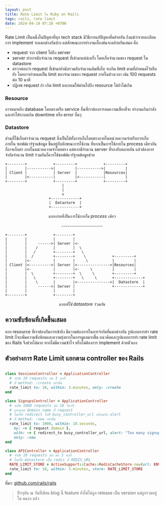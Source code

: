 ```yaml
---
layout: post
title: Rate Limit ใน Ruby on Rails
tags: rails, rate limit
date: 2024-04-19 07:28 +0700
---
```

Rate Limit เป็นหนึ่งในปัญหาที่ทุก tech stack มีวิธีการแก้ปัญหาที่คล้ายกัน ถึงแม้ว่ารายละเอียดการ
implement จะแตกต่างกันบ้าง แต่ลักษณะการทำงานเบื้องต้นจะคล้ายกันเสมอ คือ

- request จาก client ไปถึง server
- server ทำการนับจำนวน request ที่เค้ามาแต่ล่ะครั้ง โดยเก็บจำนวนของ request ใน datastore
- ตรวจสอบว่า request ที่เข้ามาถ้านับรวมกับจำนวนเดิมที่เก็บ จะเกิน limit ตามที่กำหนดไว้หรือยัง
  โดยอาจกำหนดเป็น limit ของจำนวนของ request ภายในช่วงเวลา เช่น
  100 requests ต่อ 10 นาที
- ปฏิเสธ request ถ้า เกิน limit และยอมให้ผ่านไปถึง resource ได้ถ้าไม่เกิน

### Resource
อาจหมายถึง database โดยตรงหรือ service อื่นที่เราต้องการลดความเสี่ยงที่จะ
ทำงานเกินกำลังและทำให้ระบบเกิด downtime หรือ error อื่นๆ

### Datastore
ส่วนที่ใช้เก็บค่าจำนวน request ซึ่งเป็นได้ทั้งการเก็บโดยตรงภายในหน่วยความจำหรือการเก็บภายใน
ซอฟต์แวร์ฐานข้อมูล ขึ้นอยู่กับลักษณะการใช้งาน ที่หากเป็นการใช้ภายใน process เดียวกัน ก็อาจเก็บค่า
ภายในหน่วยความจำโดยตรง แต่หากมีจำนวน server ที่รองรับหลายอัน แล้วต้องการจำกัดจำนวน limit
ร่วมกันก็ควรใช้ซอฟต์แวร์ฐานข้อมูลช่วย

```
+--------+            +---------+            +---------+
|        |----------->|         |----------->|         |
| Client |            | Server  |            |Resources|
|        |<-----------|         |<-----------|         |
+--------+            +---------+            +---------+
                          |
                          |
                          v
                    +-------------+
                    |  Datastore  |
                    +-------------+
```

<p style="text-align: center;"><em>แบบง่ายที่เป็นการใช้ภายใน process เดียว</em></p>
<p style="text-align: center;"><em>---------------------</em></p>


```
+--------+            +--------+
|        |            |        |
|        |     ------>| Server |<-
|        |    /       |        |  \
|        |   /        +--------+   \
|        |  /         +--------+    \            +---------+
|        |<-          |        |     \           |         |
| Client |<---------->| Server |<--------------->|Resources|
|        |<-          |        |<-     \         |         |
|        |  \         +--------+  \     \        +---------+
|        |   \        +--------+   \     \       +-------------+
|        |    \       |        |<--------------->|  Datastore  |
|        |     ------>| Server |                 +-------------+
|        |            |        |
+--------+            +--------+
```
<p style="text-align: center;"><em>แบบที่ใช้ datastore ร่วมกัน</em></p>

## ความซับซ้อนที่เกิดขึ้นเสมอ

หาก resource ที่เราต้องกันการเข้าถึง มีความต้องการในการจำกัดที่แตกต่างกัน รูปแบบการทำ
rate limit ก็จะเพิ่มความซับซ้อนและความยุ่งยากในการดูแลมากขึ้น แนวคิดและรูปแบบการทำ
rate limit ของ Rails จึงช่วยได้มาก หากไม่มีความเข้าใจ หรือไม่ต้องการ implement ด้วยตัวเอง

## ตัวอย่างการ Rate Limit แยกตาม controller ของ Rails

```ruby

class SessionsController < ApplicationController
  # จำกัด 10 requests ต่อ 3 นาที
  # ที่ method: :create เท่านั้น
  rate_limit to: 10, within: 3.minutes, only: :create
end

class SignupsController < ApplicationController
  # จำกัด 1000 requests ต่อ 10 วินาที
  # แยกตาม domain name ที่ request
  # โดยให้ redirect ไปที่ busy_controller_url พร้อมกับ alert
  # ที่ method: :new เท่านั้น
  rate_limit to: 1000, within: 10.seconds,
    by: -> { request.domain },
    with: -> { redirect_to busy_controller_url, alert: "Too many signups on domain!" },
    only: :new
end

class APIController < ApplicationController
  # จำกัด 10 requests ต่อ ต่อ 3 นาที
  # โดยใช้ datastore เป็น redis ที่ REDIS_URL
  RATE_LIMIT_STORE = ActiveSupport::Cache::RedisCacheStore.new(url: ENV["REDIS_URL"])
  rate_limit to: 10, within: 3.minutes, store: RATE_LIMIT_STORE
end
```

ที่มา: [github.com/rails/rails](https://github.com/rails/rails/blob/main/actionpack/lib/action_controller/metal/rate_limiting.rb)

> ปัจจุบัน ณ วันที่เขียน blog นี้
> feature ยังไม่ได้ถูก release เป็น version แต่ถูกรวมอยู่ใน `main` แล้ว
